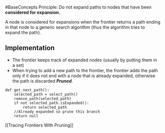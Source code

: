 #BaseConcepts 
Principle: Do not expand paths to nodes that have been **considered for expansion.**

A node is considered for expansions when the frontier returns a path ending in that node to a generic search algorithm (thus the algorithm tries to expand the path).

## Implementation
- The frontier keeps track of expanded nodes (usually by putting them in a set)
-  When trying to add a new path to the frontier, the frontier adds the path only if it does not end with a node that is already expanded, otherwise the path is discarded ***Pruned***.
```
def get_next_path():
	selected_path = select_path()
	remove_path(selected_path)
	if not selected_path.isExpanded():
		return selected_path
	//Already expanded so prune this branch
	return null
```
[[Tracing Frontiers With Pruning]]
